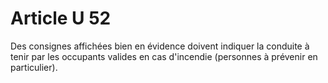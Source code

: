# Article U 52

Des consignes affichées bien en évidence doivent indiquer la conduite à tenir par les occupants valides en cas d'incendie (personnes à prévenir en particulier).

